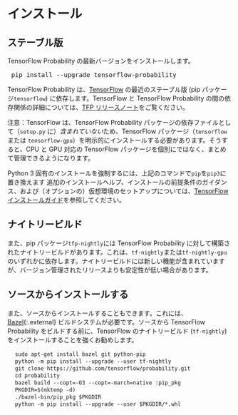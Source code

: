 # インストール

## ステーブル版

TensorFlow Probability の最新バージョンをインストールします。

<pre class="devsite-terminal devsite-click-to-copy prettyprint lang-shell"> pip install --upgrade tensorflow-probability</pre>

TensorFlow Probability は、[TensorFlow](https://www.tensorflow.org/install) の最近のステーブル版 (pip パッケージ`tensorflow`) に依存します。TensorFlow と TensorFlow Probability の間の依存関係の詳細については、[TFP リリースノート](https://github.com/tensorflow/probability/releases)をご覧ください。

注意：TensorFlow は、TensorFlow Probability パッケージの依存ファイルとして（<code>setup.py</code> に）<em>含まれていない</em>ため、TensorFlow パッケージ（`tensorflow` または `tensorflow-gpu`）を明示的にインストールする必要があります。そうすると、CPU と GPU 対応の TensorFlow パッケージを個別にではなく、まとめて管理できるようになります。

Python 3 固有のインストールを強制するには、上記のコマンドで`pip`を`pip3`に置き換えます 追加のインストールヘルプ、インストールの前提条件のガイダンス、および（オプションの）仮想環境のセットアップについては、[TensorFlow インストールガイド](https://www.tensorflow.org/install)を参照してください。

## ナイトリービルド

また、pip パッケージ`tfp-nightly`には TensorFlow Probability に対して構築されたナイトリービルドがあります。これは、`tf-nightly`または`tf-nightly-gpu`のいずれかに依存します。ナイトリービルドには新しい機能が含まれていますが、バージョン管理されたリリースよりも安定性が低い場合があります。

## ソースからインストールする

また、ソースからインストールすることもできます。これには、[Bazel](https://bazel.build/){:.external} ビルドシステムが必要です。ソースから TensorFlow Probability をビルドする前に、TensorFlow のナイトリービルド (`tf-nightly`) をインストールすることを強くお勧めします。

<!-- common_typos_disable -->

<pre class="devsite-click-to-copy">
  <code class="devsite-terminal">sudo apt-get install bazel git python-pip</code>
  <code class="devsite-terminal">python -m pip install --upgrade --user tf-nightly</code>
  <code class="devsite-terminal">git clone https://github.com/tensorflow/probability.git</code>
  <code class="devsite-terminal">cd probability</code>
  <code class="devsite-terminal">bazel build --copt=-O3 --copt=-march=native :pip_pkg</code>
  <code class="devsite-terminal">PKGDIR=$(mktemp -d)</code>
  <code class="devsite-terminal">./bazel-bin/pip_pkg $PKGDIR</code>
  <code class="devsite-terminal">python -m pip install --upgrade --user $PKGDIR/*.whl</code>
</pre>

<!-- common_typos_enable -->
